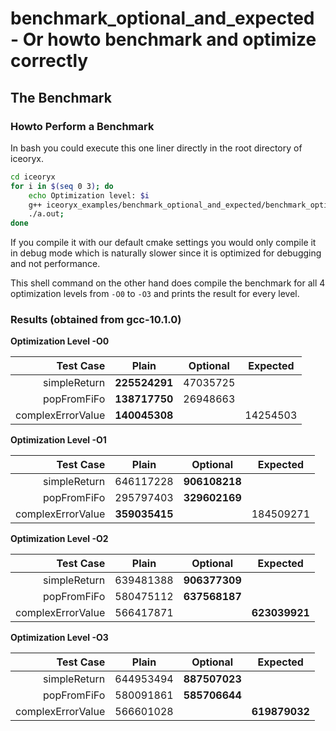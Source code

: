 # benchmark_optional_and_expected - Or howto benchmark and optimize correctly

## The Benchmark 

### Howto Perform a Benchmark
In bash you could execute this one liner directly in the root directory of iceoryx.
```sh 
cd iceoryx
for i in $(seq 0 3); do 
    echo Optimization level: $i
    g++ iceoryx_examples/benchmark_optional_and_expected/benchmark_optional_and_expected.cpp iceoryx_utils/source/units/duration.cpp -Iiceoryx_utils/include -Iiceoryx_utils/platform/linux/include -pthread -O$i
    ./a.out;
done
```

If you compile it with our default cmake settings you would only compile it in 
debug mode which is naturally slower since it is optimized for debugging and not 
performance.

This shell command on the other hand does compile the benchmark for all 4 optimization
levels from `-O0` to `-O3` and prints the result for every level.

### Results (obtained from gcc-10.1.0)

**Optimization Level -O0**

| Test Case           | Plain       | Optional    | Expected    |
|--------------------:|:-----------:|:-----------:|:-----------:|
|simpleReturn         |**225524291**|47035725     |             |
|popFromFiFo          |**138717750**|26948663     |             |
|complexErrorValue    |**140045308**|             |14254503     |

**Optimization Level -O1**

| Test Case           | Plain       | Optional    | Expected    |
|--------------------:|:-----------:|:-----------:|:-----------:|
|simpleReturn         |646117228    |**906108218**|             |
|popFromFiFo          |295797403    |**329602169**|             |
|complexErrorValue    |**359035415**|             |184509271    |

**Optimization Level -O2**

| Test Case           | Plain       | Optional    | Expected    |
|--------------------:|:-----------:|:-----------:|:-----------:|
|simpleReturn         |639481388    |**906377309**|             |
|popFromFiFo          |580475112    |**637568187**|             |
|complexErrorValue    |566417871    |             |**623039921**|

**Optimization Level -O3**

| Test Case           | Plain       | Optional    | Expected    |
|--------------------:|:-----------:|:-----------:|:-----------:|
|simpleReturn         |644953494    |**887507023**|             |
|popFromFiFo          |580091861    |**585706644**|             |
|complexErrorValue    |566601028    |             |**619879032**|
